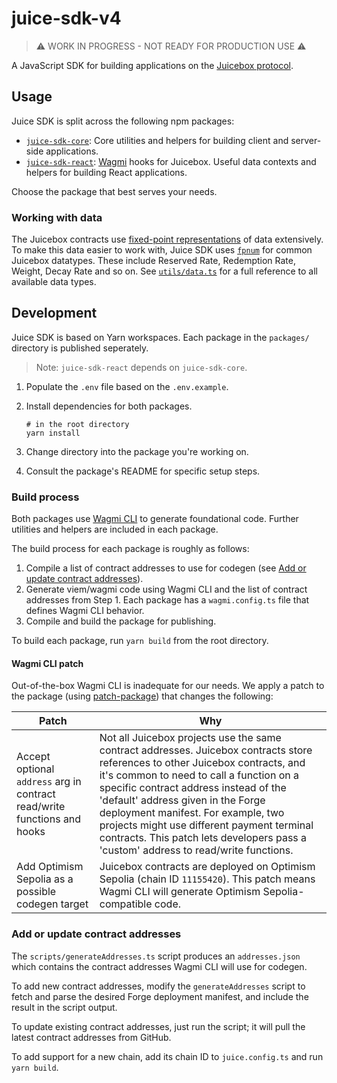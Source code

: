 # juice-sdk-v4

> ⚠️ WORK IN PROGRESS - NOT READY FOR PRODUCTION USE ⚠️

A JavaScript SDK for building applications on the [Juicebox protocol](https://docs.juicebox.money/).

## Usage

Juice SDK is split across the following npm packages:

- [`juice-sdk-core`](./packages/core/README.md): Core utilities and helpers for building client and server-side applications.
- [`juice-sdk-react`](./packages/react/README.md): [Wagmi](https://wagmi.sh/) hooks for Juicebox. Useful data contexts and helpers for building React applications.

Choose the package that best serves your needs.

### Working with data

The Juicebox contracts use [fixed-point representations](https://medium.com/cementdao/fixed-point-math-in-solidity-616f4508c6e8) of data extensively. To make this data easier to work with, Juice SDK uses [`fpnum`](https://github.com/peeldao/fpnum) for common Juicebox datatypes. These include Reserved Rate, Redemption Rate, Weight, Decay Rate and so on. See [`utils/data.ts`](./packages/core/src/utils/data.ts) for a full reference to all available data types.

## Development

Juice SDK is based on Yarn workspaces. Each package in the `packages/` directory is published seperately.

> Note: `juice-sdk-react` depends on `juice-sdk-core`.

1. Populate the `.env` file based on the `.env.example`.
1. Install dependencies for both packages.

   ```
   # in the root directory
   yarn install
   ```

1. Change directory into the package you're working on.
1. Consult the package's README for specific setup steps.

### Build process

Both packages use [Wagmi CLI](https://wagmi.sh/cli/getting-started) to generate foundational code. Further utilities and helpers are included in each package.

The build process for each package is roughly as follows:

1. Compile a list of contract addresses to use for codegen (see [Add or update contract addresses](#add-or-update-contract-addresses)).
1. Generate viem/wagmi code using Wagmi CLI and the list of contract addresses from Step 1. Each package has a `wagmi.config.ts` file that defines Wagmi CLI behavior.
1. Compile and build the package for publishing.

To build each package, run `yarn build` from the root directory.

#### Wagmi CLI patch

Out-of-the-box Wagmi CLI is inadequate for our needs. We apply a patch to the package (using [patch-package](https://www.npmjs.com/package/patch-package)) that changes the following:

| Patch                                                                    | Why                                                                                                                                                                                                                                                                                                                                                                                                                                  |
| ------------------------------------------------------------------------ | ------------------------------------------------------------------------------------------------------------------------------------------------------------------------------------------------------------------------------------------------------------------------------------------------------------------------------------------------------------------------------------------------------------------------------------ |
| Accept optional `address` arg in contract read/write functions and hooks | Not all Juicebox projects use the same contract addresses. Juicebox contracts store references to other Juicebox contracts, and it's common to need to call a function on a specific contract address instead of the 'default' address given in the Forge deployment manifest. For example, two projects might use different payment terminal contracts. This patch lets developers pass a 'custom' address to read/write functions. |
| Add Optimism Sepolia as a possible codegen target                        | Juicebox contracts are deployed on Optimism Sepolia (chain ID `11155420`). This patch means Wagmi CLI will generate Optimism Sepolia-compatible code.                                                                                                                                                                                                                                                                                |

### Add or update contract addresses

The `scripts/generateAddresses.ts` script produces an `addresses.json` which contains the contract addresses Wagmi CLI will use for codegen.

To add new contract addresses, modify the `generateAddresses` script to fetch and parse the desired Forge deployment manifest, and include the result in the script output.

To update existing contract addresses, just run the script; it will pull the latest contract addresses from GitHub.

To add support for a new chain, add its chain ID to `juice.config.ts` and run `yarn build`.
